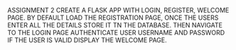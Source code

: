 ASSIGNMENT 2
CREATE A FLASK APP WITH LOGIN, REGISTER, WELCOME PAGE.
BY DEFAULT LOAD THE REGISTRATION PAGE, ONCE THE USERS ENTER ALL THE DETAILS STORE IT TN THE DATABASE.
THEN NAVIGATE TO THE LOGIN PAGE AUTHENTICATE USER USERNAME AND PASSWORD
IF THE USER IS VALID DISPLAY THE WELCOME PAGE.
